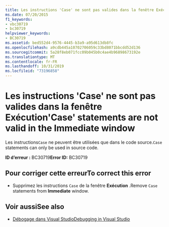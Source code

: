 ```yaml
---
title: Les instructions 'Case' ne sont pas valides dans la fenêtre Exécution
ms.date: 07/20/2015
f1_keywords:
- vbc30719
- bc30719
helpviewer_keywords:
- BC30719
ms.assetid: bed552d4-9576-4445-b3a9-a95d613db8fc
ms.openlocfilehash: a9cdb445a10702706059c33bd8071bbcdd52d136
ms.sourcegitcommit: 5a28f8eb071fcc09b045b0c4ae4b96898673192e
ms.translationtype: MT
ms.contentlocale: fr-FR
ms.lasthandoff: 10/31/2019
ms.locfileid: "73196858"
---
```

# <a name="case-statements-are-not-valid-in-the-immediate-window"></a><span data-ttu-id="78bea-102">Les instructions 'Case' ne sont pas valides dans la fenêtre Exécution</span><span class="sxs-lookup"><span data-stu-id="78bea-102">'Case' statements are not valid in the Immediate window</span></span>
<span data-ttu-id="78bea-103">Les instructions`Case` ne peuvent être utilisées que dans le code source.</span><span class="sxs-lookup"><span data-stu-id="78bea-103">`Case` statements can only be used in source code.</span></span>  
  
 <span data-ttu-id="78bea-104">**ID d’erreur :** BC30719</span><span class="sxs-lookup"><span data-stu-id="78bea-104">**Error ID:** BC30719</span></span>  
  
## <a name="to-correct-this-error"></a><span data-ttu-id="78bea-105">Pour corriger cette erreur</span><span class="sxs-lookup"><span data-stu-id="78bea-105">To correct this error</span></span>  
  
- <span data-ttu-id="78bea-106">Supprimez les instructions `Case` de la fenêtre **Exécution** .</span><span class="sxs-lookup"><span data-stu-id="78bea-106">Remove `Case` statements from **Immediate** window.</span></span>  
  
## <a name="see-also"></a><span data-ttu-id="78bea-107">Voir aussi</span><span class="sxs-lookup"><span data-stu-id="78bea-107">See also</span></span>

- [<span data-ttu-id="78bea-108">Débogage dans Visual Studio</span><span class="sxs-lookup"><span data-stu-id="78bea-108">Debugging in Visual Studio</span></span>](/visualstudio/debugger/debugger-feature-tour)
